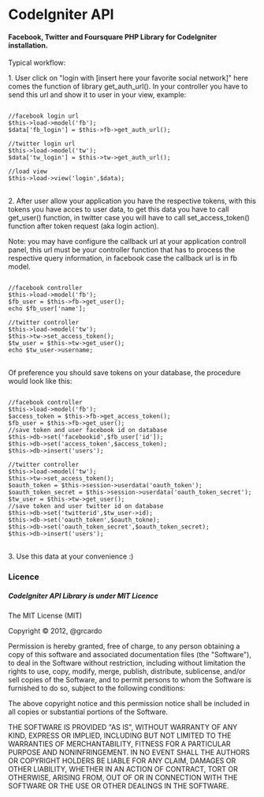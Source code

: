 CodeIgniter API
======

<h4>Facebook, Twitter and Foursquare PHP Library for CodeIgniter installation.</h4>

<p>Typical workflow:</p>

<p>1. User click on "login with [insert here your favorite social network]" here comes the function of library get_auth_url(). In your controller you have to send this url and show it to user in your view, example:</p>

<pre>
<code>
//facebook login url
$this->load->model('fb');
$data['fb_login'] = $this->fb->get_auth_url();

//twitter login url
$this->load->model('tw');
$data['tw_login'] = $this->tw->get_auth_url();

//load view
$this->load->view('login',$data);
</code>
</pre>

<p>2. After user allow your application you have the respective tokens, with this tokens you have acces to user data, to get this data you have to call get_user() function, in twitter case you will have to call set_access_token() function after token request (aka login action).</p>
<p>Note: you may have configure the callback url at your application controll panel, this url must be your controller function that has to process the respective query information, in facebook case the callback url is in fb model.</p>

<pre>
<code>
//facebook controller
$this->load->model('fb');
$fb_user = $this->fb->get_user();
echo $fb_user['name'];

//twitter controller
$this->load->model('tw');
$this->tw->set_access_token();
$tw_user = $this->tw->get_user();
echo $tw_user->username;
</code>
</pre>

<p>Of preference you should save tokens on your database, the procedure would look like this:</p>

<pre>
<code>
//facebook controller
$this->load->model('fb');
$access_token = $this->fb->get_access_token();
$fb_user = $this->fb->get_user();
//save token and user facebook id on database
$this->db->set('facebookid',$fb_user['id']);
$this->db->set('access_token',$access_token);
$this->db->insert('users');

//twitter controller
$this->load->model('tw');
$this->tw->set_access_token();
$oauth_token = $this->session->userdata('oauth_token');
$oauth_token_secret = $this->session->userdata('oauth_token_secret');
$tw_user = $this->tw->get_user();
//save token and user twitter id on database
$this->db->set('twitterid',$tw_user->id);
$this->db->set('oauth_token',$oauth_tokne);
$this->db->set('oauth_token_secret',$oauth_token_secret);
$this->db->insert('users');
</code>
</pre>

<p>3. Use this data at your convenience :)</p>

<h3>Licence</h3>
<h5>CodeIgniter API Library is under MIT Licence</h5>

<p>The MIT License (MIT)</p>
<p>Copyright © 2012, @grcardo</p>

<p>Permission is hereby granted, free of charge, to any person obtaining a copy of this software and associated documentation files (the "Software"), to deal in the Software without restriction, including without limitation the rights to use, copy, modify, merge, publish, distribute, sublicense, and/or sell copies of the Software, and to permit persons to whom the Software is furnished to do so, subject to the following conditions:</p>

<p>The above copyright notice and this permission notice shall be included in all copies or substantial portions of the Software.</p>

<p>THE SOFTWARE IS PROVIDED "AS IS", WITHOUT WARRANTY OF ANY KIND, EXPRESS OR IMPLIED, INCLUDING BUT NOT LIMITED TO THE WARRANTIES OF MERCHANTABILITY, FITNESS FOR A PARTICULAR PURPOSE AND NONINFRINGEMENT. IN NO EVENT SHALL THE AUTHORS OR COPYRIGHT HOLDERS BE LIABLE FOR ANY CLAIM, DAMAGES OR OTHER LIABILITY, WHETHER IN AN ACTION OF CONTRACT, TORT OR OTHERWISE, ARISING FROM, OUT OF OR IN CONNECTION WITH THE SOFTWARE OR THE USE OR OTHER DEALINGS IN THE SOFTWARE.</p>